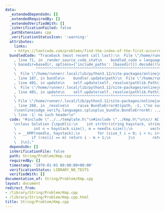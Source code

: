 ```yaml
---
data:
  _extendedDependsOn: []
  _extendedRequiredBy: []
  _extendedVerifiedWith: []
  _isVerificationFailed: false
  _pathExtension: cpp
  _verificationStatusIcon: ':warning:'
  attributes:
    links:
    - https://leetcode.com/problems/find-the-index-of-the-first-occurrence-in-a-string/description/
  bundledCode: "Traceback (most recent call last):\n  File \"/home/runner/.local/lib/python3.12/site-packages/onlinejudge_verify/documentation/build.py\"\
    , line 71, in _render_source_code_stat\n    bundled_code = language.bundle(stat.path,\
    \ basedir=basedir, options={'include_paths': [basedir]}).decode()\n          \
    \         ^^^^^^^^^^^^^^^^^^^^^^^^^^^^^^^^^^^^^^^^^^^^^^^^^^^^^^^^^^^^^^^^^^^^^^^^^^^^^^^^^\n\
    \  File \"/home/runner/.local/lib/python3.12/site-packages/onlinejudge_verify/languages/cplusplus.py\"\
    , line 187, in bundle\n    bundler.update(path)\n  File \"/home/runner/.local/lib/python3.12/site-packages/onlinejudge_verify/languages/cplusplus_bundle.py\"\
    , line 401, in update\n    self.update(self._resolve(pathlib.Path(included), included_from=path))\n\
    \  File \"/home/runner/.local/lib/python3.12/site-packages/onlinejudge_verify/languages/cplusplus_bundle.py\"\
    , line 401, in update\n    self.update(self._resolve(pathlib.Path(included), included_from=path))\n\
    \                ^^^^^^^^^^^^^^^^^^^^^^^^^^^^^^^^^^^^^^^^^^^^^^^^^^^^^^^^^\n \
    \ File \"/home/runner/.local/lib/python3.12/site-packages/onlinejudge_verify/languages/cplusplus_bundle.py\"\
    , line 260, in _resolve\n    raise BundleErrorAt(path, -1, \"no such header\"\
    )\nonlinejudge_verify.languages.cplusplus_bundle.BundleErrorAt: ../../template.h:\
    \ line -1: no such header\n"
  code: "#include \"../../template.h\"\n#include \"../Kmp.h\"\n\n// AC: https://leetcode.com/problems/find-the-index-of-the-first-occurrence-in-a-string/description/\n\
    \nclass Solution {\npublic:\n    int strStr(string haystack, string needle) {\n\
    \        int n = haystack.size(), m = needle.size();\n        vector<int> res\
    \ = __KMP(needle, haystack);\n        for (size_t i = 0; i < n; i++) {\n     \
    \       if (res[i] == m) return i - m + 1;\n        }\n        return -1;\n  \
    \  }\n};"
  dependsOn: []
  isVerificationFile: false
  path: String/Problem/Kmp.cpp
  requiredBy: []
  timestamp: '1970-01-01 00:00:00+00:00'
  verificationStatus: LIBRARY_NO_TESTS
  verifiedWith: []
documentation_of: String/Problem/Kmp.cpp
layout: document
redirect_from:
- /library/String/Problem/Kmp.cpp
- /library/String/Problem/Kmp.cpp.html
title: String/Problem/Kmp.cpp
---
```

